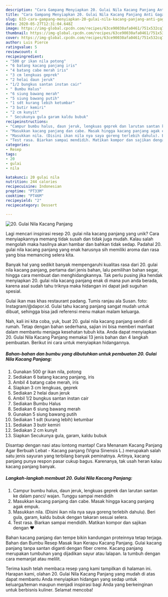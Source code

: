 ```yaml
---
description: "Cara Gampang Menyiapkan 20. Gulai Nila Kacang Panjang Anti Gagal"
title: "Cara Gampang Menyiapkan 20. Gulai Nila Kacang Panjang Anti Gagal"
slug: 633-cara-gampang-menyiapkan-20-gulai-nila-kacang-panjang-anti-gagal
date: 2020-05-27T12:31:04.648Z
image: https://img-global.cpcdn.com/recipes/63ce90030afa0461/751x532cq70/20-gulai-nila-kacang-panjang-foto-resep-utama.jpg
thumbnail: https://img-global.cpcdn.com/recipes/63ce90030afa0461/751x532cq70/20-gulai-nila-kacang-panjang-foto-resep-utama.jpg
cover: https://img-global.cpcdn.com/recipes/63ce90030afa0461/751x532cq70/20-gulai-nila-kacang-panjang-foto-resep-utama.jpg
author: Luis Pierce
ratingvalue: 5
reviewcount: 4
recipeingredient:
- "500 gr ikan nila potong"
- "6 batang kacang panjang iris"
- "4 batang cabe merah iris"
- "3 cm lengkuas geprek"
- "2 helai daun jeruk"
- "1/2 bungkus santan instan cair"
- " Bumbu Halus"
- "6 siung bawang merah"
- "5 siung bawang putih"
- "1 sdt kurang lebih ketumbar"
- "3 butir kemiri"
- "2 cm kunyit"
- " Secukunya gula garam kaldu bubuk"
recipeinstructions:
- "Campur bumbu halus, daun jeruk, lengkuas geprek dan larutan santan ke dalam panci/ wajan. Tunggu sampai mendidih"
- "Masukkan kacang panjang dan cabe. Masak hingga kacang panjang agak empuk."
- "Masukkan nila. (Disini ikan nila nya saya goreng terlebih dahulu). Beri gula, garam, kaldu bubuk dengan takaran sesuai selera."
- "Test rasa. Biarkan sampai mendidih. Matikan kompor dan sajikan dengan ❤️"
categories:
- Resep
tags:
- 20
- gulai
- nila

katakunci: 20 gulai nila 
nutrition: 244 calories
recipecuisine: Indonesian
preptime: "PT33M"
cooktime: "PT46M"
recipeyield: "2"
recipecategory: Dessert

---
```



![20. Gulai Nila Kacang Panjang](https://img-global.cpcdn.com/recipes/63ce90030afa0461/751x532cq70/20-gulai-nila-kacang-panjang-foto-resep-utama.jpg)

Lagi mencari inspirasi resep 20. gulai nila kacang panjang yang unik? Cara menyiapkannya memang tidak susah dan tidak juga mudah. Kalau salah mengolah maka hasilnya akan hambar dan bahkan tidak sedap. Padahal 20. gulai nila kacang panjang yang enak harusnya sih memiliki aroma dan rasa yang bisa memancing selera kita.

Banyak hal yang sedikit banyak mempengaruhi kualitas rasa dari 20. gulai nila kacang panjang, pertama dari jenis bahan, lalu pemilihan bahan segar, hingga cara membuat dan menghidangkannya. Tak perlu pusing jika hendak menyiapkan 20. gulai nila kacang panjang enak di mana pun anda berada, karena asal sudah tahu triknya maka hidangan ini dapat jadi suguhan spesial.

Gulai ikan mas khas restaurant padang. Tumis ranjau ala Susan. foto: Instagram/@dapor.id. Gulai tahu kacang panjang sangat mudah untuk dibuat, sehingga bisa jadi referensi menu makan malam keluarga.


Nah, kali ini kita coba, yuk, buat 20. gulai nila kacang panjang sendiri di rumah. Tetap dengan bahan sederhana, sajian ini bisa memberi manfaat dalam membantu menjaga kesehatan tubuh kita. Anda dapat menyiapkan 20. Gulai Nila Kacang Panjang memakai 13 jenis bahan dan 4 langkah pembuatan. Berikut ini cara untuk menyiapkan hidangannya.

<!--inarticleads1-->

##### Bahan-bahan dan bumbu yang dibutuhkan untuk pembuatan 20. Gulai Nila Kacang Panjang:

1. Gunakan 500 gr ikan nila, potong
1. Sediakan 6 batang kacang panjang, iris
1. Ambil 4 batang cabe merah, iris
1. Siapkan 3 cm lengkuas, geprek
1. Sediakan 2 helai daun jeruk
1. Ambil 1/2 bungkus santan instan cair
1. Sediakan  Bumbu Halus
1. Sediakan 6 siung bawang merah
1. Gunakan 5 siung bawang putih
1. Sediakan 1 sdt (kurang lebih) ketumbar
1. Sediakan 3 butir kemiri
1. Sediakan 2 cm kunyit
1. Siapkan  Secukunya gula, garam, kaldu bubuk


Disantap dengan nasi atau lontong mantap! Cara Menanam Kacang Panjang Agar Berbuah Lebat - Kacang panjang (Vigna Sinensis L.) merupakah salah satu jenis sayuran yang terbilang banyak peminatnya. Artinya, kacang panjang punya respon pasar cukup bagus. Karenanya, tak usah heran kalau kacang panjang banyak. 

<!--inarticleads2-->

##### Langkah-langkah membuat 20. Gulai Nila Kacang Panjang:

1. Campur bumbu halus, daun jeruk, lengkuas geprek dan larutan santan ke dalam panci/ wajan. Tunggu sampai mendidih
1. Masukkan kacang panjang dan cabe. Masak hingga kacang panjang agak empuk.
1. Masukkan nila. (Disini ikan nila nya saya goreng terlebih dahulu). Beri gula, garam, kaldu bubuk dengan takaran sesuai selera.
1. Test rasa. Biarkan sampai mendidih. Matikan kompor dan sajikan dengan ❤️


Bahan kacang panjang dan tempe bikin kandungan proteinnya tetap terjaga. Bahan dan Bumbu Resep Masak Ikan Kerapu Kacang Panjang. Gulai kacang panjang tanpa santan diganti dengan fiber creme. Kacang panjang merupakan tumbuhan yang dijadikan sayur atau lalapan. Ia tumbuh dengan cara memanjat atau melilit. 

Terima kasih telah membaca resep yang kami tampilkan di halaman ini. Harapan kami, olahan 20. Gulai Nila Kacang Panjang yang mudah di atas dapat membantu Anda menyiapkan hidangan yang sedap untuk keluarga/teman maupun menjadi inspirasi bagi Anda yang berkeinginan untuk berbisnis kuliner. Selamat mencoba!
